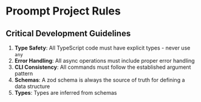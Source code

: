 # Proompt Project Rules

## Critical Development Guidelines

1. **Type Safety**: All TypeScript code must have explicit types - never use
   `any`
2. **Error Handling**: All async operations must include proper error handling
3. **CLI Consistency**: All commands must follow the established argument
   pattern
4. **Schemas**: A zod schema is always the source of truth for defining a data
   structure
5. **Types**: Types are inferred from schemas
